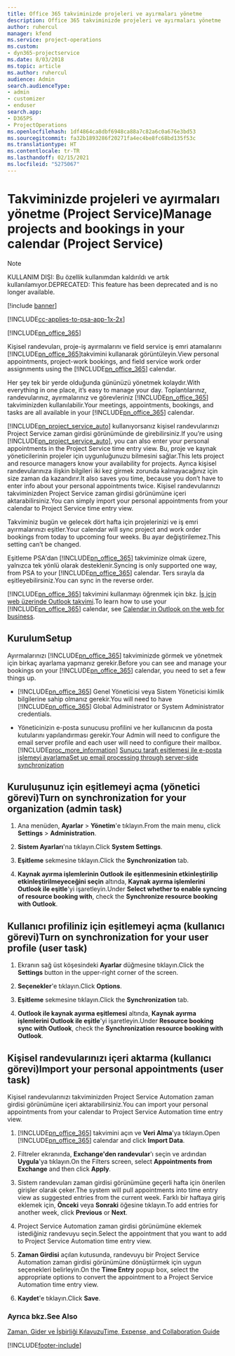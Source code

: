 ```yaml
---
title: Office 365 takviminizde projeleri ve ayırmaları yönetme
description: Office 365 takviminizde projeleri ve ayırmaları yönetme
author: ruhercul
manager: kfend
ms.service: project-operations
ms.custom:
- dyn365-projectservice
ms.date: 8/03/2018
ms.topic: article
ms.author: ruhercul
audience: Admin
search.audienceType:
- admin
- customizer
- enduser
search.app:
- D365PS
- ProjectOperations
ms.openlocfilehash: 1df4864ca8dbf6948ca88a7c82a6c0a676e3bd53
ms.sourcegitcommit: fa32b1893286f20271fa4ec4be8fc68bd135f53c
ms.translationtype: HT
ms.contentlocale: tr-TR
ms.lasthandoff: 02/15/2021
ms.locfileid: "5275067"
---
```

# <a name="manage-projects-and-bookings-in-your-calendar-project-service"></a><span data-ttu-id="84266-103">Takviminizde projeleri ve ayırmaları yönetme (Project Service)</span><span class="sxs-lookup"><span data-stu-id="84266-103">Manage projects and bookings in your calendar (Project Service)</span></span>

> [!Note]
> <span data-ttu-id="84266-104">KULLANIM DIŞI: Bu özellik kullanımdan kaldırıldı ve artık kullanılamıyor.</span><span class="sxs-lookup"><span data-stu-id="84266-104">DEPRECATED: This feature has been deprecated and is no longer available.</span></span>

[!include [banner](../includes/psa-now-project-operations.md)]

[!INCLUDE[cc-applies-to-psa-app-1x-2x](../includes/cc-applies-to-psa-app-1x-2x.md)]

[!INCLUDE[pn_office_365](../includes/pn-office-365.md)] 

<span data-ttu-id="84266-105">Kişisel randevuları, proje-iş ayırmalarını ve field service iş emri atamalarını [!INCLUDE[pn_office_365](../includes/pn-office-365.md)]takvimini kullanarak görüntüleyin.</span><span class="sxs-lookup"><span data-stu-id="84266-105">View personal appointments, project-work bookings, and field service work order assignments using the [!INCLUDE[pn_office_365](../includes/pn-office-365.md)] calendar.</span></span>  
  
 <span data-ttu-id="84266-106">Her şey tek bir yerde olduğunda gününüzü yönetmek kolaydır.</span><span class="sxs-lookup"><span data-stu-id="84266-106">With everything in one place, it’s easy to manage your day.</span></span> <span data-ttu-id="84266-107">Toplantılarınız, randevularınız, ayırmalarınız ve görevleriniz [!INCLUDE[pn_office_365](../includes/pn-office-365.md)] takviminizden kullanılabilir.</span><span class="sxs-lookup"><span data-stu-id="84266-107">Your meetings, appointments, bookings, and tasks are all available in your [!INCLUDE[pn_office_365](../includes/pn-office-365.md)] calendar.</span></span>  
  
 <span data-ttu-id="84266-108">[!INCLUDE[pn_project_service_auto](../includes/pn-project-service-auto.md)] kullanıyorsanız kişisel randevularınızı Project Service zaman girdisi görünümünde de girebilirsiniz.</span><span class="sxs-lookup"><span data-stu-id="84266-108">If you’re using [!INCLUDE[pn_project_service_auto](../includes/pn-project-service-auto.md)], you can also enter your personal appointments in the Project Service time entry view.</span></span> <span data-ttu-id="84266-109">Bu, proje ve kaynak yöneticilerinin projeler için uygunluğunuzu bilmesini sağlar.</span><span class="sxs-lookup"><span data-stu-id="84266-109">This lets project and resource managers know your availability for projects.</span></span> <span data-ttu-id="84266-110">Ayrıca kişisel randevularınıza ilişkin bilgileri iki kez girmek zorunda kalmayacağınız için size zaman da kazandırır.</span><span class="sxs-lookup"><span data-stu-id="84266-110">It also saves you time, because you don’t have to enter info about your personal appointments twice.</span></span> <span data-ttu-id="84266-111">Kişisel randevularınızı takviminizden Project Service zaman girdisi görünümüne içeri aktarabilirsiniz.</span><span class="sxs-lookup"><span data-stu-id="84266-111">You can simply import your personal appointments from your calendar to Project Service time entry view.</span></span>  
  
 <span data-ttu-id="84266-112">Takviminiz bugün ve gelecek dört hafta için projelerinizi ve iş emri ayırmalarınızı eşitler.</span><span class="sxs-lookup"><span data-stu-id="84266-112">Your calendar will sync project and work order bookings from today to upcoming four weeks.</span></span> <span data-ttu-id="84266-113">Bu ayar değiştirilemez.</span><span class="sxs-lookup"><span data-stu-id="84266-113">This setting can’t be changed.</span></span>  
  
 <span data-ttu-id="84266-114">Eşitleme PSA'dan [!INCLUDE[pn_office_365](../includes/pn-office-365.md)] takviminize olmak üzere, yalnızca tek yönlü olarak desteklenir.</span><span class="sxs-lookup"><span data-stu-id="84266-114">Syncing is only supported one way, from PSA to your [!INCLUDE[pn_office_365](../includes/pn-office-365.md)] calendar.</span></span> <span data-ttu-id="84266-115">Ters sırayla da eşitleyebilirsiniz.</span><span class="sxs-lookup"><span data-stu-id="84266-115">You can sync in the reverse order.</span></span> 
  
 <span data-ttu-id="84266-116">[!INCLUDE[pn_office_365](../includes/pn-office-365.md)] takvimini kullanmayı öğrenmek için bkz. [İş için web üzerinde Outlook takvimi](https://support.office.com/article/Calendar-in-Outlook-on-the-web-for-business-5219c457-d1fe-4c2f-9032-1a816b88e936).</span><span class="sxs-lookup"><span data-stu-id="84266-116">To learn how to use your [!INCLUDE[pn_office_365](../includes/pn-office-365.md)] calendar, see [Calendar in Outlook on the web for business](https://support.office.com/article/Calendar-in-Outlook-on-the-web-for-business-5219c457-d1fe-4c2f-9032-1a816b88e936).</span></span>  
  
## <a name="setup"></a><span data-ttu-id="84266-117">Kurulum</span><span class="sxs-lookup"><span data-stu-id="84266-117">Setup</span></span>  
 <span data-ttu-id="84266-118">Ayırmalarınızı [!INCLUDE[pn_office_365](../includes/pn-office-365.md)] takviminizde görmek ve yönetmek için birkaç ayarlama yapmanız gerekir.</span><span class="sxs-lookup"><span data-stu-id="84266-118">Before you can see and manage your bookings on your [!INCLUDE[pn_office_365](../includes/pn-office-365.md)] calendar, you need to set a few things up.</span></span>  
  
- <span data-ttu-id="84266-119">[!INCLUDE[pn_office_365](../includes/pn-office-365.md)] Genel Yöneticisi veya Sistem Yöneticisi kimlik bilgilerine sahip olmanız gerekir.</span><span class="sxs-lookup"><span data-stu-id="84266-119">You will need to have [!INCLUDE[pn_office_365](../includes/pn-office-365.md)] Global Administrator or System Administrator credentials.</span></span>  
  
- <span data-ttu-id="84266-120">Yöneticinizin e-posta sunucusu profilini ve her kullanıcının da posta kutularını yapılandırması gerekir.</span><span class="sxs-lookup"><span data-stu-id="84266-120">Your Admin will need to configure the email server profile and each user will need to configure their mailbox.</span></span> [!INCLUDE[proc_more_information](../includes/proc-more-information.md)] <span data-ttu-id="84266-121">[Sunucu tarafı eşitlemesi ile e-posta işlemeyi ayarlama](https://docs.microsoft.com/dynamics365/customerengagement/on-premises/admin/set-up-server-side-synchronization-of-email-appointments-contacts-and-tasks)</span><span class="sxs-lookup"><span data-stu-id="84266-121">[Set up email processing through server-side synchronization](https://docs.microsoft.com/dynamics365/customerengagement/on-premises/admin/set-up-server-side-synchronization-of-email-appointments-contacts-and-tasks)</span></span>  
  
## <a name="turn-on-synchronization-for-your-organization-admin-task"></a><span data-ttu-id="84266-122">Kuruluşunuz için eşitlemeyi açma (yönetici görevi)</span><span class="sxs-lookup"><span data-stu-id="84266-122">Turn on synchronization for your organization (admin task)</span></span>  
  
1.  <span data-ttu-id="84266-123">Ana menüden, **Ayarlar** > **Yönetim**'e tıklayın.</span><span class="sxs-lookup"><span data-stu-id="84266-123">From the main menu, click **Settings** > **Administration**.</span></span>  
  
2.  <span data-ttu-id="84266-124">**Sistem Ayarları**'na tıklayın.</span><span class="sxs-lookup"><span data-stu-id="84266-124">Click **System Settings**.</span></span>  
  
3.  <span data-ttu-id="84266-125">**Eşitleme** sekmesine tıklayın.</span><span class="sxs-lookup"><span data-stu-id="84266-125">Click the **Synchronization** tab.</span></span>  
  
4.  <span data-ttu-id="84266-126">**Kaynak ayırma işlemlerinin Outlook ile eşitlenmesinin etkinleştirilip etkinleştirilmeyeceğini seçin** altında, **Kaynak ayırma işlemlerini Outlook ile eşitle**'yi işaretleyin.</span><span class="sxs-lookup"><span data-stu-id="84266-126">Under **Select whether to enable syncing of resource booking with**, check the **Synchronize resource booking with Outlook**.</span></span>  
  
## <a name="turn-on-synchronization-for-your-user-profile-user-task"></a><span data-ttu-id="84266-127">Kullanıcı profiliniz için eşitlemeyi açma (kullanıcı görevi)</span><span class="sxs-lookup"><span data-stu-id="84266-127">Turn on synchronization for your user profile (user task)</span></span>  
  
1.  <span data-ttu-id="84266-128">Ekranın sağ üst köşesindeki **Ayarlar** düğmesine tıklayın.</span><span class="sxs-lookup"><span data-stu-id="84266-128">Click the **Settings** button in the upper-right corner of the screen.</span></span>  
  
2.  <span data-ttu-id="84266-129">**Seçenekler**'e tıklayın.</span><span class="sxs-lookup"><span data-stu-id="84266-129">Click **Options**.</span></span>  
  
3.  <span data-ttu-id="84266-130">**Eşitleme** sekmesine tıklayın.</span><span class="sxs-lookup"><span data-stu-id="84266-130">Click the **Synchronization** tab.</span></span>  
  
4.  <span data-ttu-id="84266-131">**Outlook ile kaynak ayırma eşitlemesi** altında, **Kaynak ayırma işlemlerini Outlook ile eşitle**'yi işaretleyin.</span><span class="sxs-lookup"><span data-stu-id="84266-131">Under **Resource booking sync with Outlook**, check the **Synchronization resource booking with Outlook**.</span></span>  
  
## <a name="import-your-personal-appointments-user-task"></a><span data-ttu-id="84266-132">Kişisel randevularınızı içeri aktarma (kullanıcı görevi)</span><span class="sxs-lookup"><span data-stu-id="84266-132">Import your personal appointments (user task)</span></span>  
 <span data-ttu-id="84266-133">Kişisel randevularınızı takviminizden Project Service Automation zaman girdisi görünümüne içeri aktarabilirsiniz.</span><span class="sxs-lookup"><span data-stu-id="84266-133">You can import your personal appointments from your calendar to Project Service Automation time entry view.</span></span>  
  
1. <span data-ttu-id="84266-134">[!INCLUDE[pn_office_365](../includes/pn-office-365.md)] takvimini açın ve **Veri Alma**'ya tıklayın.</span><span class="sxs-lookup"><span data-stu-id="84266-134">Open [!INCLUDE[pn_office_365](../includes/pn-office-365.md)] calendar and click **Import Data**.</span></span>  
  
2. <span data-ttu-id="84266-135">Filtreler ekranında, **Exchange'den randevular**'ı seçin ve ardından **Uygula**'ya tıklayın.</span><span class="sxs-lookup"><span data-stu-id="84266-135">On the Filters screen, select **Appointments from Exchange** and then click **Apply**.</span></span>  
  
3. <span data-ttu-id="84266-136">Sistem randevuları zaman girdisi görünümüne geçerli hafta için önerilen girişler olarak çeker.</span><span class="sxs-lookup"><span data-stu-id="84266-136">The system will pull appointments into time entry view as suggested entries from the current week.</span></span> <span data-ttu-id="84266-137">Farklı bir haftaya giriş eklemek için, **Önceki** veya **Sonraki** öğesine tıklayın.</span><span class="sxs-lookup"><span data-stu-id="84266-137">To add entries for another week, click **Previous** or **Next**.</span></span>  
  
4. <span data-ttu-id="84266-138">Project Service Automation zaman girdisi görünümüne eklemek istediğiniz randevuyu seçin.</span><span class="sxs-lookup"><span data-stu-id="84266-138">Select the appointment that you want to add to Project Service Automation time entry view.</span></span>  
  
5. <span data-ttu-id="84266-139">**Zaman Girdisi** açılan kutusunda, randevuyu bir Project Service Automation zaman girdisi görünümüne dönüştürmek için uygun seçenekleri belirleyin.</span><span class="sxs-lookup"><span data-stu-id="84266-139">On the **Time Entry** popup box, select the appropriate options to convert the appointment to a Project Service Automation time entry view.</span></span>  
  
6. <span data-ttu-id="84266-140">**Kaydet**'e tıklayın.</span><span class="sxs-lookup"><span data-stu-id="84266-140">Click **Save**.</span></span>  
  
### <a name="see-also"></a><span data-ttu-id="84266-141">Ayrıca bkz.</span><span class="sxs-lookup"><span data-stu-id="84266-141">See Also</span></span>  
 [<span data-ttu-id="84266-142">Zaman, Gider ve İşbirliği Kılavuzu</span><span class="sxs-lookup"><span data-stu-id="84266-142">Time, Expense, and Collaboration Guide</span></span>](../psa/time-expense-collaboration-guide.md)


[!INCLUDE[footer-include](../includes/footer-banner.md)]